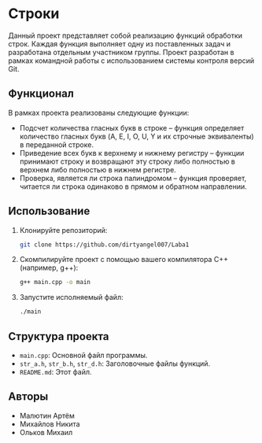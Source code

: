 # Строки

Данный проект представляет собой реализацию функций обработки строк. Каждая функция выполняет одну из поставленных задач и разработана отдельным участником группы. Проект разработан в рамках командной работы с использованием системы контроля версий Git.

## Функционал

В рамках проекта реализованы следующие функции:  

- Подсчет количества гласных букв в строке – функция определяет количество гласных букв (A, E, I, O, U, Y и их строчные эквиваленты) в переданной строке.  
- Приведение всех букв к верхнему и нижнему регистру – функции принимают строку и возвращают эту строку либо полностью в верхнем либо полностью в нижнем регистре.  
- Проверка, является ли строка палиндромом – функция проверяет, читается ли строка одинаково в прямом и обратном направлении.  

## Использование

1.  Клонируйте репозиторий:

    ```bash
    git clone https://github.com/dirtyangel007/Laba1
    ```

2.  Скомпилируйте проект с помощью вашего компилятора C++ (например, g++):

    ```bash
    g++ main.cpp -o main
    ```

3.  Запустите исполняемый файл:

    ```bash
    ./main
    ```

## Структура проекта

* `main.cpp`: Основной файл программы.
* `str_a.h`, `str_b.h`, `str_d.h`: Заголовочные файлы функций.
* `README.md`: Этот файл.

## Авторы

* Малютин Артём
* Михайлов Никита
* Ольков Михаил

